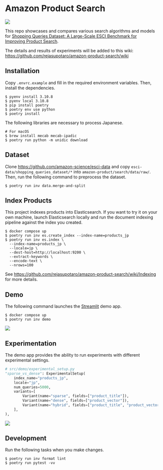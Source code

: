 # Amazon Product Search

![](https://github.com/rejasupotaro/amazon-product-search/actions/workflows/lint_and_test.yml/badge.svg)

This repo showcases and compares various search algorithms and models for [Shopping Queries Dataset: A Large-Scale ESCI Benchmark for Improving Product Search](https://github.com/amazon-science/esci-data).

The details and results of experiments will be added to this wiki: https://github.com/rejasupotaro/amazon-product-search/wiki

## Installation

Copy `.envrc.example` and fill in the required environment variables. Then, install the dependencies.

```shell
$ pyenv install 3.10.8
$ pyenv local 3.10.8
$ pip install poetry
$ poetry env use python
$ poetry install
```

The following libraries are necessary to process Japanese.

```shell
# For macOS
$ brew install mecab mecab-ipadic
$ poetry run python -m unidic download
```

## Dataset

Clone https://github.com/amazon-science/esci-data and copy `esci-data/shopping_queries_dataset/*` into `amazon-product/search/data/raw/`. Then, run the following command to preprocess the dataset.

```shell
$ poetry run inv data.merge-and-split
```

## Index Products

This project indexes products into Elasticsearch. If you want to try it on your own machine, launch Elasticsearch locally and run the document indexing pipeline against the index you created.

```shell
$ docker compose up
$ poetry run inv es.create_index --index-name=products_jp
$ poetry run inv es.index \
  --index-name=products_jp \
  --locale=jp \
  --dest-host=http://localhost:9200 \
  --extract-keywords \
  --encode-text \
  --nrows=100
```

See https://github.com/rejasupotaro/amazon-product-search/wiki/Indexing for more details.

## Demo

The following command launches the [Streamlit](https://streamlit.io/) demo app.

```shell
$ docker compose up
$ poetry run inv demo
```

![](https://user-images.githubusercontent.com/883148/203654537-8b495c9c-f8af-4c3f-90f9-60edacf647b9.png)

## Experimentation

The demo app provides the ability to run experiments with different experimental settings.

```python
# src/demo/experimental_setup.py
"sparse_vs_dense": ExperimentalSetup(
    index_name="products_jp",
    locale="jp",
    num_queries=5000,
    variants=[
        Variant(name="sparse", fields=["product_title"]),
        Variant(name="dense", fields=["product_vector"]),
        Variant(name="hybrid", fields=["product_title", "product_vector"]),
    ],
),
```

![](https://user-images.githubusercontent.com/883148/199724869-f8c51c10-da16-42de-a2fe-bf112864c083.png)

## Development

Run the following tasks when you make changes.

```shell
$ poetry run inv format lint
$ poetry run pytest -vv
```
